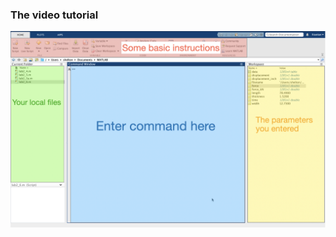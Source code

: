 ### The video tutorial

[![视频截图](https://raw.githubusercontent.com/MSE250/Plotting-Guidebook-for-MSE-250/main/pic/cover01.png)](https://www.youtube.com/watch?v=HhZhuOJ3xd4)
